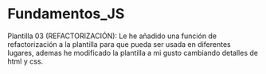 # Fundamentos_JS

Plantilla 03 (REFACTORIZACIÓN): Le he añadido una función de refactorización a la plantilla para
que pueda ser usada en diferentes lugares, ademas he modificado la plantilla a mi gusto cambiando detalles
de html y css.